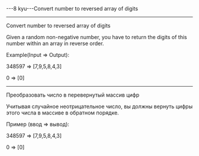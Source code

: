 ---8 kyu---Convert number to reversed array of digits

---

Convert number to reversed array of digits

Given a random non-negative number, you have to return the digits of this number within an array in reverse order.

Example(Input => Output):

348597 => [7,9,5,8,4,3]

0 => [0]

---

Преобразовать число в перевернутый массив цифр

Учитывая случайное неотрицательное число, вы должны вернуть цифры этого числа в массиве в обратном порядке.

Пример (ввод => вывод):

348597 => [7,9,5,8,4,3]

0 => [0]
